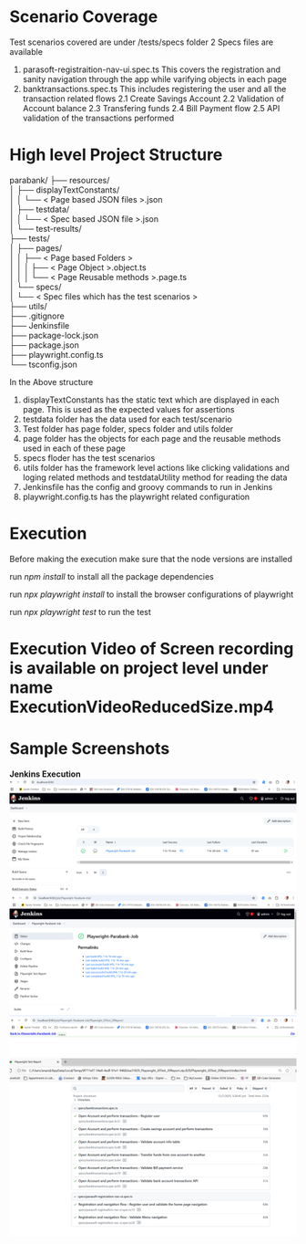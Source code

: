 # Scenario Coverage

Test scenarios covered are under /tests/specs folder
2 Specs files are available
1. parasoft-registraition-nav-ui.spec.ts
    This covers the registration and sanity navigation through the app while varifying objects in each page
2. banktransactions.spec.ts
    This includes registering the user and all the transaction related flows
    2.1 Create Savings Account
    2.2 Validation of Account balance
    2.3 Transfering funds
    2.4 Bill Payment flow
    2.5 API validation of the transactions performed

# High level Project Structure

parabank/
├── resources/  
│   ├── displayTextConstants/  
│   │   └── < Page based JSON files >.json  
│   ├── testdata/  
│   │   └── < Spec based JSON file >.json  
│   └── test-results/  
├── tests/  
│   ├── pages/  
│   │   ├── < Page based Folders >  
│   │   │   ├── < Page Object >.object.ts  
│   │   │   └── < Page Reusable methods >.page.ts  
│   └── specs/  
│       └── < Spec files which has the test scenarios >  
├── utils/  
├── .gitignore  
├── Jenkinsfile  
├── package-lock.json  
├── package.json  
├── playwright.config.ts  
└── tsconfig.json  

In the Above structure
1. displayTextConstants has the static text which are displayed in each page. This is used as the expected values for assertions
2. testdata folder has the data used for each test/scenario
3. Test folder has page folder, specs folder and utils folder
4. page folder has the objects for each page and the reusable methods used in each of these page
5. specs floder has the test scenarios
6. utils folder has the framework level actions like clicking validations and loging related methods and testdataUtility method for reading the data
7. Jenkinsfile has the config and groovy commands to run in Jenkins
8. playwright.config.ts has the playwright related configuration

# Execution

Before making the execution make sure that the node versions are installed

run *npm install* to install all the package dependencies

run  *npx playwright install* to install the browser configurations of playwright

run *npx playwright test* to run the test

# Execution Video of Screen recording is available on project level under name ExecutionVideoReducedSize.mp4  

# Sample Screenshots

**Jenkins Execution**
![alt text](image.png)  
![alt text](image-1.png)  
![alt text](image-2.png)  
![alt text](image-3.png)


